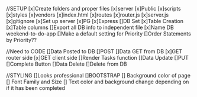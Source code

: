 //SETUP
[x]Create folders and proper files
    [x]server
        [x]Public
            [x]scripts
            [x]styles
            [x]vendors
            [x]index.html
        [x]routes
            [x]router.js
        [x]server.js
    [x]gitignore
[x]Set up server
    [x]PG
    [x]Express
[]DB Set
    [x]Table Creation
    [x]Table columns
    []Export all DB info to independent file
    [x]Name DB weekend-to-do-app
    []Make a default setting for Priority
    []Order Statements by Priority??


//Need to CODE
[]Data Posted to DB
    []POST
[]Data GET from DB
    [x]GET router side
    [x]GET client side
    []Render Tasks function
[]Data Update
    []PUT
    []Complete Button
[]Data Delete
    []Delete from DB


//STYLING
    []Looks professional
        []BOOTSTRAP
    [] Background color of page
    [] Font Family and Size
    [] Text color and background change depending on if it has been completed



